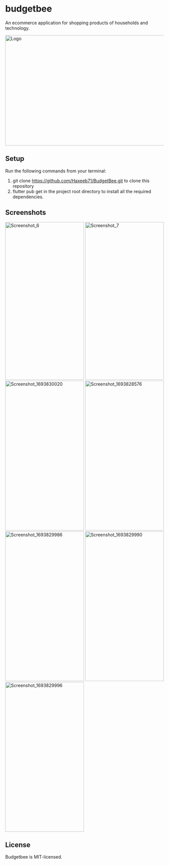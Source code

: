 # budgetbee

An ecommerce application for shopping products of households and technology.

 <img src="https://github.com/Haxeeb71/BudgetBee/assets/135656763/c7bbf33d-c583-4172-a447-3ea56bc92999" alt="Logo" width="600" height="350">

## Setup

Run the following commands from your terminal:
1. git clone https://github.com/Haxeeb71/BudgetBee.git to clone this repository
2. flutter pub get in the project root directory to install all the required dependencies.

## Screenshots

<img src="https://github.com/Haxeeb71/BudgetBee/assets/135656763/64230afa-a8a0-424a-a2a2-adba2f4db1f8" alt="Screenshot_6" width="250" height="500">
<img src="https://github.com/Haxeeb71/BudgetBee/assets/135656763/34908fc3-3ed1-4af6-9665-17a557d1f64e" alt="Screenshot_7" width="250" height="500">
<img src="https://github.com/Haxeeb71/BudgetBee/assets/135656763/c62da15f-a3cf-4a66-b99c-588e7cfd5865" alt="Screenshot_1693830020" width="250" height="475">
<img src="https://github.com/Haxeeb71/BudgetBee/assets/135656763/f120db8f-5b24-4aab-b405-780e8f80e81c" alt="Screenshot_1693828576" width="250" height="475">
<img src="https://github.com/Haxeeb71/BudgetBee/assets/135656763/06b55aa3-a81e-413f-89ce-e14434b4eef9" alt="Screenshot_1693829986" width="250" height="475">
<img src="https://github.com/Haxeeb71/BudgetBee/assets/135656763/b0cc2b95-14d9-4107-bc79-e1612560c773" alt="Screenshot_1693829990" width="250" height="475">
<img src="https://github.com/Haxeeb71/BudgetBee/assets/135656763/ba0992d0-e56e-4990-b864-2f5a6f613cb7" alt="Screenshot_1693829996" width="250" height="475">


## License
Budgetbee is MIT-licensed.
